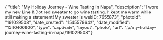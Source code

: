 {
    "title": "My Holiday Journey - Wine Tasting in Napa",
    "description": "I wore my new Line & Dot red sweater to go wine tasting.  It kept me warm while still making a statement!  My sweater is webID: 7655873",
    "photoId": "191029508",
    "date_created": "1545579642",
    "date_modified": "1546466800",
    "type": "captivate",
    "layout": "photo",
    "url": "\/p\/my-holiday-journey-wine-tasting-in-napa\/191029508"
}